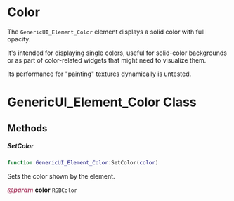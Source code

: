 # Color
The `GenericUI_Element_Color` element displays a solid color with full opacity.

It's intended for displaying single colors, useful for solid-color backgrounds or as part of color-related widgets that might need to visualize them.

Its performance for "painting" textures dynamically is untested.

<doc class="GenericUI_Element_Color">

# GenericUI_Element_Color Class

## Methods

##### SetColor

```lua
function GenericUI_Element_Color:SetColor(color)
```

Sets the color shown by the element.

<p style="margin-bottom:0px;"><span style="color:#B04A6E;"><b><i>@param</i></b></span> <b>color</b> <code>RGBColor</code></p>
</doc>